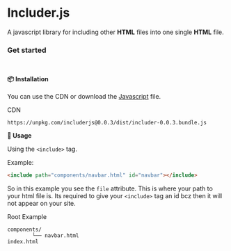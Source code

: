 # Includer.js

A javascript library for including other **HTML** files into one single **HTML** file.

### Get started

<br>

<b>📦 Installation</b><br><br>
You can use the CDN or download the [Javascript](https://cdn.hypll.org/services/programing/includerjs/includer.min.js) file.

CDN

```
https://unpkg.com/includerjs@0.0.3/dist/includer-0.0.3.bundle.js
```

<b>🚀 Usage</b><br>

Using the `<include>` tag.

Example:

```html
<include path="components/navbar.html" id="navbar"></include>
```

So in this example you see the `file` attribute. This is where your path to your html file is. Its required to give your `<include>` tag an id bcz then it will not appear on your site.

Root Example

```shell
components/
        └── navbar.html
index.html
```
